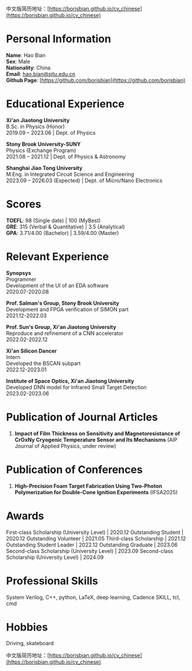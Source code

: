中文版简历地址：[https://borisbian.github.io/cv_chinese](https://borisbian.github.io/cv_chinese)

# Personal Information
  
**Name**: Hao Bian   
**Sex**: Male  
**Nationality**: China  
**Email**: hao.bian@sjtu.edu.cn  
**Github Page**: [https://github.com/borisbian](https://github.com/borisbian)  

# Educational Experience

**Xi'an Jiaotong University**  
B.Sc. in Physics (Honor)   
2019.09 – 2023.06 | Dept. of Physics  

**Stony Brook University-SUNY**  
Physics (Exchange Program)   
2021.08 – 2021.12  | Dept. of Physics & Astronomy  

**Shanghai Jiao Tong University**  
M.Eng. in Integrated Circuit Science and Engineering  
2023.09 – 2026.03 (Expected) | Dept. of Micro/Nano Electronics  

# Scores

**TOEFL**: 98 (Single date) | 100 (MyBest)  
**GRE**: 315 (Verbal & Quantitative) | 3.5 (Analytical)  
**GPA**: 3.71/4.00 (Bachelor) | 3.59/4.00 (Master)  

# Relevant Experience

**Synopsys**  
Programmer  
Development of the UI of an EDA software  
2020.07-2020.08  

**Prof. Salman's Group, Stony Brook University**  
Development and FPGA verification of SIMON part  
2021.12-2022.03

**Prof. Sun's Group, Xi'an Jiaotong University**  
Reproduce and refinement of a CNN accelerator  
2022.02-2022.12  

**Xi'an Silicon Dancer**  
Intern  
Developed the BSCAN subpart  
2022.12-2023.01  

**Institute of Space Optics, Xi'an Jiaotong University**  
Developed DNN model for Infrared Small Target Detection  
2023.02-2023.06  

# Publication of Journal Articles

1. **Impact of Film Thickness on Sensitivity and Magnetoresistance of CrOxNy Cryogenic Temperature Sensor and Its Mechanisms** (AIP Journal of Applied Physics, under review)

# Publication of Conferences

1. **High-Precision Foam Target Fabrication Using Two-Photon Polymerization for Double-Cone Ignition Experiments** (IFSA2025)  

# Awards

First-class Scholarship (University Level) | 2020.12
Outstanding Student | 2020.12
Outstanding Volunteer | 2021.05
Third-class Scholarship | 2021.12
Outstanding Student Leader | 2022.12
Outstanding Graduate | 2023.06
Second-class Scholarship (University Level) | 2023.09
Second-class Scholarship (University Level) | 2024.09

# Professional Skills

System Verilog, C++, python, LaTeX, deep learning, Cadence SKILL, tcl, cmd  

# Hobbies

Driving, skateboard  

中文版简历地址：[https://borisbian.github.io/cv_chinese](https://borisbian.github.io/cv_chinese)  
